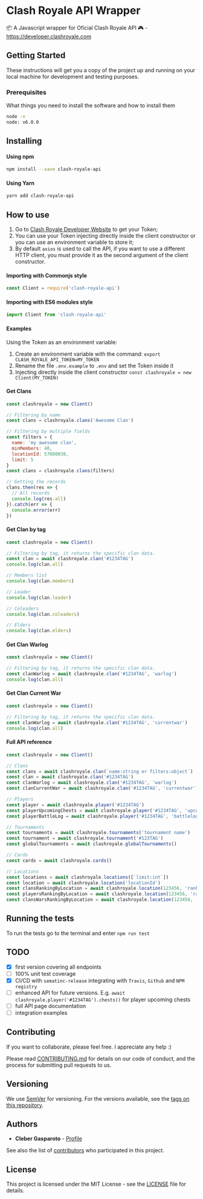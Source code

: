 # Clash Royale API Wrapper
:package: A Javascript wrapper for Oficial Clash Royale API :video_game: - https://developer.clashroyale.com

## Getting Started

These instructions will get you a copy of the project up and running on your local machine for development and testing purposes.

### Prerequisites

What things you need to install the software and how to install them

```sh
node -v
node: v6.0.0
```

## Installing

#### Using npm
```sh
npm install --save clash-royale-api
```

#### Using Yarn
```sh
yarn add clash-royale-api
```

## How to use

1. Go to [Clash Royale Developer Website](https://developer.clashroyale.com) to get your Token;
2. You can use your Token injecting directly inside the client constructor or you can use an environment variable to store it;
3. By default `axios` is used to call the API, if you want to use a different HTTP client, you must provide it as the second argument of the client constructor.

#### Importing with Commonjs style

```javascript
const Client = require('clash-royale-api')
```

#### Importing with ES6 modules style

```javascript
import Client from 'clash-royale-api'
```

#### Examples

Using the Token as an environment variable:
1. Create an environment variable with the command: `export CLASH_ROYALE_API_TOKEN=MY_TOKEN`
2. Rename the file `.env.example` to `.env` and set the Token inside it
3. Injecting directly inside the client constructor `const clashroyale = new Client(MY_TOKEN)`

#### Get Clans
```javascript
const clashroyale = new Client()

// Filtering by name
const clans = clashroyale.clans('Awesome Clan')

// Filtering by multiple fields
const filters = {
  name: 'my awesome clan',
  minMembers: 40,
  locationId: 57000038,
  limit: 5
}
const clans = clashroyale.clans(filters)

// Getting the records
clans.then(res => {
  // All records
  console.log(res.all)
}).catch(err => {
  console.error(err)
})
```

#### Get Clan by tag
```javascript
const clashroyale = new Client()

// Filtering by tag, it returns the specific clan data.
const clan = await clashroyale.clan('#1234TAG')
console.log(clan.all)

// Members list
console.log(clan.members)

// Leader
console.log(clan.leader)

// Coleaders
console.log(clan.coleaders)

// Elders
console.log(clan.elders)

```

#### Get Clan Warlog
```javascript
const clashroyale = new Client()

// Filtering by tag, it returns the specific clan data.
const clanWarlog = await clashroyale.clan('#1234TAG', 'warlog')
console.log(clan.all)
```

#### Get Clan Current War
```javascript
const clashroyale = new Client()

// Filtering by tag, it returns the specific clan data.
const clanWarlog = await clashroyale.clan('#1234TAG', 'currentwar')
console.log(clan.all)
```

#### Full API reference
```javascript
const clashroyale = new Client()

// Clans
const clans = await clashroyale.clan(`name:string or filters:object`)
const clan = await clashroyale.clan('#1234TAG')
const clanWarlog = await clashroyale.clan('#1234TAG', 'warlog')
const clanCurrentWar = await clashroyale.clan('#1234TAG', 'currentwar')

// Players
const player = await clashroyale.player('#1234TAG')
const playerUpcomingChests = await clashroyale.player('#1234TAG', 'upcomingchests')
const playerBattleLog = await clashroyale.player('#1234TAG', 'battlelog')

// Tournaments
const tournaments = await clashroyale.tournaments('tournament name')
const tournament = await clashroyale.tournament('#123TAG')
const globalTournaments = await clashroyale.globalTournaments()

// Cards
const cards = await clashroyale.cards()

// Locations
const locations = await clashroyale.locations([`limit:int`])
const location = await clashroyale.location('locationId')
const clansRankingByLocation = await clashroyale.location(123456, 'rankings/clans')
const playersRankingByLocation = await clashroyale.location(123456, 'rankings/players')
const clansWarsRankingByLocation = await clashroyale.location(123456, 'rankings/clanwars')
```

## Running the tests

To run the tests go to the terminal and enter `npm run test`

## TODO
- [x] first version covering all endpoints
- [ ] 100% unit test coverage
- [x] CI/CD with `sematinc-release` integrating with `Travis`, `Github` and `NPM registry`
- [ ] enhanced API for future versions. E.g. `await clashroyale.player('#1234TAG').chests()` for player upcoming chests
- [ ] full API page documentation
- [ ] integration examples

## Contributing

If you want to collaborate, please feel free. I appreciate any help :)

Please read [CONTRIBUTING.md](CONTRIBUTING.md) for details on our code of conduct, and the process for submitting pull requests to us.

## Versioning

We use [SemVer](http://semver.org/) for versioning. For the versions available, see the [tags on this repository](https://github.com/chgasparoto/clash-royale-api/tags).

## Authors

* **Cleber Gasparoto** - [Profile](https://github.com/chgasparoto)

See also the list of [contributors](https://github.com/chgasparoto/clash-royale-api/contributors) who participated in this project.

## License

This project is licensed under the MIT License - see the [LICENSE](LICENSE) file for details.
